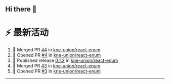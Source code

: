 ## Hi there 👋

<!--

**Here are some ideas to get you started:**

🙋‍♀️ A short introduction - what is your organization all about?
🌈 Contribution guidelines - how can the community get involved?
👩‍💻 Useful resources - where can the community find your docs? Is there anything else the community should know?
🍿 Fun facts - what does your team eat for breakfast?
🧙 Remember, you can do mighty things with the power of [Markdown](https://docs.github.com/github/writing-on-github/getting-started-with-writing-and-formatting-on-github/basic-writing-and-formatting-syntax)
-->


# ⚡ 最新活动

<!--START_SECTION:activity-->
1. 🎉 Merged PR [#4](https://github.com/kne-union/react-enum/pull/4) in [kne-union/react-enum](https://github.com/kne-union/react-enum)
2. 💪 Opened PR [#4](https://github.com/kne-union/react-enum/pull/4) in [kne-union/react-enum](https://github.com/kne-union/react-enum)
3. 🚀 Published release [0.1.2](https://github.com/kne-union/react-enum/releases/tag/0.1.2) in [kne-union/react-enum](https://github.com/kne-union/react-enum)
4. 🎉 Merged PR [#3](https://github.com/kne-union/react-enum/pull/3) in [kne-union/react-enum](https://github.com/kne-union/react-enum)
5. 💪 Opened PR [#3](https://github.com/kne-union/react-enum/pull/3) in [kne-union/react-enum](https://github.com/kne-union/react-enum)
<!--END_SECTION:activity-->

---
